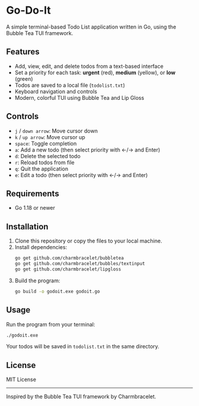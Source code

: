 # Go-Do-It

A simple terminal-based Todo List application written in Go, using the Bubble Tea TUI framework.

## Features

- Add, view, edit, and delete todos from a text-based interface
- Set a priority for each task: **urgent** (red), **medium** (yellow), or **low** (green)
- Todos are saved to a local file (`todolist.txt`)
- Keyboard navigation and controls
- Modern, colorful TUI using Bubble Tea and Lip Gloss

## Controls

- `j` / `down arrow`: Move cursor down
- `k` / `up arrow`: Move cursor up
- `space`: Toggle completion
- `a`: Add a new todo (then select priority with ←/→ and Enter)
- `d`: Delete the selected todo
- `r`: Reload todos from file
- `q`: Quit the application
- `e`: Edit a todo (then select priority with ←/→ and Enter)

## Requirements

- Go 1.18 or newer

## Installation

1. Clone this repository or copy the files to your local machine.
2. Install dependencies:
   ```sh
   go get github.com/charmbracelet/bubbletea
   go get github.com/charmbracelet/bubbles/textinput
   go get github.com/charmbracelet/lipgloss
   ```
3. Build the program:
   ```sh
   go build -o godoit.exe godoit.go
   ```

## Usage

Run the program from your terminal:

```sh
./godoit.exe
```

Your todos will be saved in `todolist.txt` in the same directory.

## License

MIT License

---

Inspired by the Bubble Tea TUI framework by Charmbracelet.
